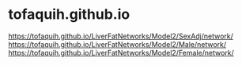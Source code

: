 # tofaquih.github.io


https://tofaquih.github.io/LiverFatNetworks/Model2/SexAdj/network/
https://tofaquih.github.io/LiverFatNetworks/Model2/Male/network/
https://tofaquih.github.io/LiverFatNetworks/Model2/Female/network/